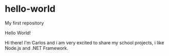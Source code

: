 # hello-world
My first repository

Hello World!

Hi there! I'm Carlos and i am very excited to share my school projects, i like Node.js and .NET Framework.
